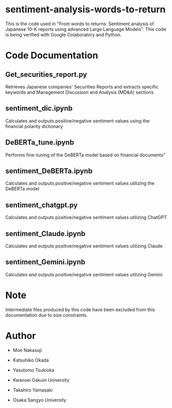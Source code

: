 # sentiment-analysis-words-to-return

This is the code used in "From words to returns: Sentiment analysis of Japanese 10-K reports using advanced Large Language Models".
This code is being verified with Google Colaboratory and Python.

# Code Documentation

## Get_securities_report.py

Retrieves Japanese companies' Securities Reports and extracts specific keywords and Management Discussion and Analysis (MD&A) sections

## sentiment_dic.ipynb

Calculates and outputs positive/negative sentiment values using the financial polarity dictionary

## DeBERTa_tune.ipynb

Performs fine-tuning of the DeBERTa model based on financial documents"

## sentiment_DeBERTa.ipynb

Calculates and outputs positive/negative sentiment values utilizing the DeBERTa model

## sentiment_chatgpt.py

Calculates and outputs positive/negative sentiment values utilizing ChatGPT

## sentiment_Claude.ipynb

Calculates and outputs positive/negative sentiment values utilizing Claude

## sentiment_Gemini.ipynb

Calculates and outputs positive/negative sentiment values utilizing Gemini


# Note

Intermediate files produced by this code have been excluded from this documentation due to size constraints.

# Author

* Moe Nakasuji
* Katsuhiko Okada
* Yasutomo Tsukioka
* Kwansei Gakuin University

* Takahiro Yamasaki
* Osaka Sangyo University
